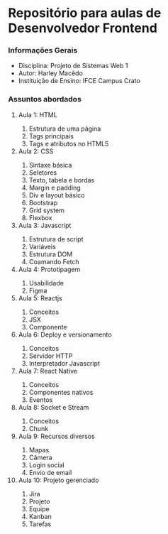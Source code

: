 <h1>Repositório para aulas de Desenvolvedor Frontend</h1>

<h3>Informações Gerais</h3>
<ul>
    <li>Disciplina: Projeto de Sistemas Web 1</li>
    <li>Autor: Harley Macêdo</li>
    <li>Instituição de Ensino: IFCE Campus Crato</li>
</ul>

<h3>Assuntos abordados</h3>
<ol>
    <li>Aula 1: HTML</li>
    <ol>
        <li>Estrutura de uma página</li>
        <li>Tags principais</li>
        <li>Tags e atributos no HTML5</li>
    </ol>
    <li>Aula 2: CSS</li>
    <ol>
        <li>Sintaxe básica</li>
        <li>Seletores</li>
        <li>Texto, tabela e bordas</li>
        <li>Margin e padding</li>
        <li>Div e layout básico</li>
        <li>Bootstrap</li>
        <li>Grid system</li>
        <li>Flexbox</li>            
    </ol>
    <li>Aula 3: Javascript</li>
    <ol>
        <li>Estrutura de script</li>
        <li>Variáveis</li>
        <li>Estrutura DOM</li>
        <li>Coamando Fetch</li>
    </ol>
    <li>Aula 4: Prototipagem</li>
    <ol>
        <li>Usabilidade</li>
        <li>Figma</li>
    </ol>
    <li>Aula 5: Reactjs</li>
    <ol>
        <li>Conceitos</li> 
        <li>JSX</li>
        <li>Componente</li>
    </ol>
    <li>Aula 6: Deploy e versionamento</li>
    <ol>
        <li>Conceitos</li>
        <li>Servidor HTTP</li>
        <li>Interpretador Javascript</li>          
    </ol>
    <li>Aula 7: React Native</li>
    <ol>
        <li>Conceitos</li>
        <li>Componentes nativos</li>
        <li>Eventos</li>
    </ol>
    <li>Aula 8: Socket e Stream</li>
    <ol>
        <li>Conceitos</li>
        <li>Chunk</li>
    </ol>
    <li>Aula 9: Recursos diversos</li>
    <ol>
        <li>Mapas</li>
        <li>Câmera</li>
        <li>Login social</li>
        <li>Envio de email</li>
    </ol>
    <li>Aula 10: Projeto gerenciado</li>
    <ol>
        <li>Jira</li>
        <li>Projeto</li>
        <li>Equipe</li>
        <li>Kanban</li>
        <li>Tarefas</li>
    </ol>
</ul>